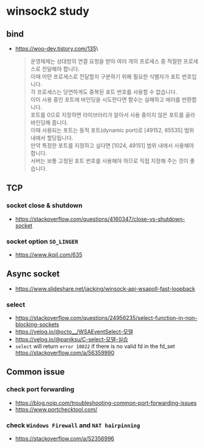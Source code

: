 # winsock2 study

## bind

- <https://woo-dev.tistory.com/135>\
    > 운영체제는 상대방의 연결 요청을 받아 여러 개의 프로세스 중 적절한 프로세스로 전달해야 합니다.\
    > 이때 어떤 프로세스로 전달할지 구분하기 위해 필요한 식별자가 포트 번호입니다.\
    > 각 프로세스는 당연하게도 중복된 포트 번호를 사용할 수 없습니다.\
    > 이미 사용 중인 포트에 바인딩을 시도한다면 함수는 실패하고 에러를 반환합니다.\
    > 포트를 0으로 지정하면 라이브러리가 알아서 사용 중이지 않은 포트를 골라 바인딩해 줍니다.\
    > 이때 사용되는 포트는 동적 포트(dynamic port)로 [49152, 65535] 범위 내에서 할당됩니다.\
    > 만약 특정한 포트를 지정하고 싶다면 [1024, 49151] 범위 내에서 사용해야 합니다.\
    > 서버는 보통 고정된 포트 번호를 사용해야 하므로 직접 지정해 주는 것이 좋습니다.

## TCP

### socket close & shutdown
- <https://stackoverflow.com/questions/4160347/close-vs-shutdown-socket>

### socket option `SO_LINGER`
- <https://www.ikpil.com/635>

## Async socket
- <https://www.slideshare.net/jacking/winsock-api-wsapoll-fast-loopback>

### select
- <https://stackoverflow.com/questions/24956235/select-function-in-non-blocking-sockets>
- <https://velog.io/@octo__/WSAEventSelect-모델>
- <https://velog.io/@paniksu/C-select-모델-실습>
- `select` will return `error 10022` if there is no valid fd in the fd_set\
    <https://stackoverflow.com/a/56359990>

## Common issue

### check port forwarding
- <https://blog.noip.com/troubleshooting-common-port-forwarding-issues>
- <https://www.portchecktool.com/>

### check `Windows Firewall` and `NAT hairpinning`
- <https://stackoverflow.com/a/52356996>

